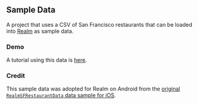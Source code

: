 ## Sample Data

A project that uses a CSV of San Francisco restaurants that can be loaded into [Realm](https://realm.io/) as sample data.

### Demo

A tutorial using this data is [here](https://realm.io/news/android-recycler-view/).

### Credit

This sample data was adopted for Realm on Android from the [original `RealmSFRestaurantData` data sample for iOS](https://github.com/bigfish24/RealmSFRestaurantData).

